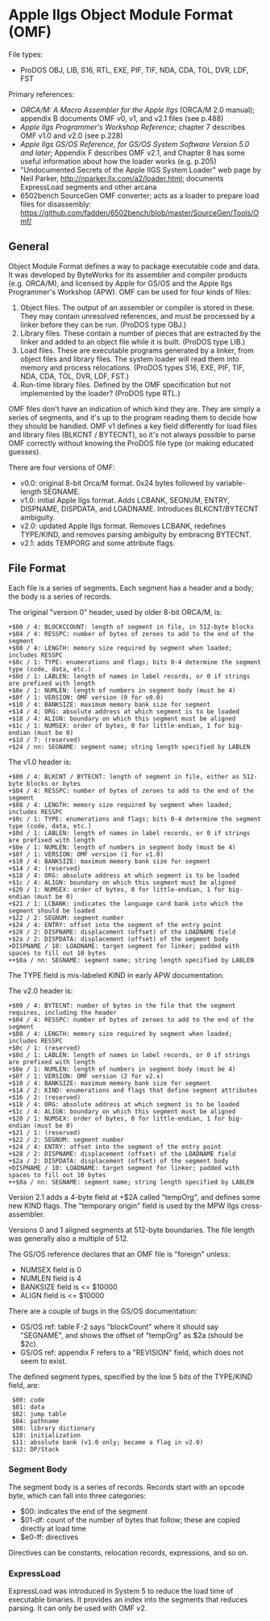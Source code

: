 # Apple IIgs Object Module Format (OMF) #

File types:
 - ProDOS OBJ, LIB, S16, RTL, EXE, PIF, TIF, NDA, CDA, TOL, DVR, LDF, FST

Primary references:
 - _ORCA/M: A Macro Assembler for the Apple IIgs_ (ORCA/M 2.0 manual); appendix B documents
   OMF v0, v1, and v2.1 files (see p.488)
 - _Apple IIgs Programmer's Workshop Reference_; chapter 7 describes OMF v1.0 and v2.0 (see p.228)
 - _Apple IIgs GS/OS Reference, for GS/OS System Software Version 5.0 and later_; Appendix F
   describes OMF v2.1, and Chapter 8 has some useful information about how the loader works
   (e.g. p.205)
 - "Undocumented Secrets of the Apple IIGS System Loader" web page by Neil Parker,
    http://nparker.llx.com/a2/loader.html; documents ExpressLoad segments and other arcana
 - 6502bench SourceGen OMF converter; acts as a loader to prepare load files for disassembly:
   https://github.com/fadden/6502bench/blob/master/SourceGen/Tools/Omf/

## General ##

Object Module Format defines a way to package executable code and data.  It was developed by
ByteWorks for its assembler and compiler products (e.g. ORCA/M), and licensed by Apple for GS/OS
and the Apple IIgs Programmer's Workshop (APW).  OMF can be used for four kinds of files:

 1. Object files.  The output of an assembler or compiler is stored in these.  They may
    contain unresolved references, and must be processed by a linker before they can be run.
    (ProDOS type OBJ.)
 2. Library files.  These contain a number of pieces that are extracted by the linker and
    added to an object file while it is built.  (ProDOS type LIB.)
 3. Load files.  These are executable programs generated by a linker, from object files and
    library files.  The system loader will read them into memory and process relocations.
    (ProDOS types S16, EXE, PIF, TIF, NDA, CDA, TOL, DVR, LDF, FST.)
 4. Run-time library files.  Defined by the OMF specification but not implemented by the
    loader?  (ProDOS type RTL.)
  
OMF files don't have an indication of which kind they are.  They are simply a series of segments,
and it's up to the program reading them to decide how they should be handled.  OMF v1 defines
a key field differently for load files and library files (BLKCNT / BYTECNT), so it's not always
possible to parse OMF correctly without knowing the ProDOS file type (or making educated guesses).

There are four versions of OMF:
 - v0.0: original 8-bit Orca/M format.  0x24 bytes followed by variable-length SEGNAME.
 - v1.0: initial Apple IIgs format.  Adds LCBANK, SEGNUM, ENTRY, DISPNAME, DISPDATA, and
         LOADNAME.  Introduces BLKCNT/BYTECNT ambiguity.
 - v2.0: updated Apple IIgs format.  Removes LCBANK, redefines TYPE/KIND, and removes parsing
         ambiguity by embracing BYTECNT.
 - v2.1: adds TEMPORG and some attribute flags.

## File Format ##

Each file is a series of segments.  Each segment has a header and a body; the body is a series
of records.

The original "version 0" header, used by older 8-bit ORCA/M, is:
```
+$00 / 4: BLOCKCCOUNT: length of segment in file, in 512-byte blocks
+$04 / 4: RESSPC: number of bytes of zeroes to add to the end of the segment
+$08 / 4: LENGTH: memory size required by segment when loaded; includes RESSPC
+$0c / 1: TYPE: enumerations and flags; bits 0-4 determine the segment type (code, data, etc.)
+$0d / 1: LABLEN: length of names in label records, or 0 if strings are prefixed with length
+$0e / 1: NUMLEN: length of numbers in segment body (must be 4)
+$0f / 1: VERSION: OMF version (0 for v0.0)
+$10 / 4: BANKSIZE: maximum memory bank size for segment
+$14 / 4: ORG: absolute address at which segment is to be loaded
+$18 / 4: ALIGN: boundary on which this segment must be aligned
+$1c / 1: NUMSEX: order of bytes, 0 for little-endian, 1 for big-endian (must be 0)
+$1d / 7: (reserved)
+$24 / nn: SEGNAME: segment name; string length specified by LABLEN
```

The v1.0 header is:
```
+$00 / 4: BLKCNT / BYTECNT: length of segment in file, either as 512-byte blocks or bytes
+$04 / 4: RESSPC: number of bytes of zeroes to add to the end of the segment
+$08 / 4: LENGTH: memory size required by segment when loaded; includes RESSPC
+$0c / 1: TYPE: enumerations and flags; bits 0-4 determine the segment type (code, data, etc.)
+$0d / 1: LABLEN: length of names in label records, or 0 if strings are prefixed with length
+$0e / 1: NUMLEN: length of numbers in segment body (must be 4)
+$0f / 1: VERSION: OMF version (1 for v1.0)
+$10 / 4: BANKSIZE: maximum memory bank size for segment
+$14 / 4: (reserved)
+$18 / 4: ORG: absolute address at which segment is to be loaded
+$1c / 4: ALIGN: boundary on which this segment must be aligned
+$20 / 1: NUMSEX: order of bytes, 0 for little-endian, 1 for big-endian (must be 0)
+$21 / 1: LCBANK: indicates the language card bank into which the segment should be loaded
+$22 / 2: SEGNUM: segment number
+$24 / 4: ENTRY: offset into the segment of the entry point
+$28 / 2: DISPNAME: displacement (offset) of the LOADNAME field
+$2a / 2: DISPDATA: displacement (offset) of the segment body
+DISPNAME / 10: LOADNAME: target segment for linker; padded with spaces to fill out 10 bytes
++$0a / nn: SEGNAME: segment name; string length specified by LABLEN
```
The TYPE field is mis-labeled KIND in early APW documentation.

The v2.0 header is:
```
+$00 / 4: BYTECNT: number of bytes in the file that the segment requires, including the header
+$04 / 4: RESSPC: number of bytes of zeroes to add to the end of the segment
+$08 / 4: LENGTH: memory size required by segment when loaded; includes RESSPC
+$0c / 1: (reserved)
+$0d / 1: LABLEN: length of names in label records, or 0 if strings are prefixed with length
+$0e / 1: NUMLEN: length of numbers in segment body (must be 4)
+$0f / 1: VERSION: OMF version (2 for v2.x)
+$10 / 4: BANKSIZE: maximum memory bank size for segment
+$14 / 2: KIND: enumerations and flags that define segment attributes
+$16 / 2: (reserved)
+$18 / 4: ORG: absolute address at which segment is to be loaded
+$1c / 4: ALIGN: boundary on which this segment must be aligned
+$20 / 1: NUMSEX: order of bytes, 0 for little-endian, 1 for big-endian (must be 0)
+$21 / 1: (reserved)
+$22 / 2: SEGNUM: segment number
+$24 / 4: ENTRY: offset into the segment of the entry point
+$28 / 2: DISPNAME: displacement (offset) of the LOADNAME field
+$2a / 2: DISPDATA: displacement (offset) of the segment body
+DISPNAME / 10: LOADNAME: target segment for linker; padded with spaces to fill out 10 bytes
++$0a / nn: SEGNAME: segment name; string length specified by LABLEN
```
Version 2.1 adds a 4-byte field at +$2A called "tempOrg", and defines some new KIND flags.  The
"temporary origin" field is used by the MPW IIgs cross-assembler.

Versions 0 and 1 aligned segments at 512-byte boundaries.  The file length was generally also
a multiple of 512.

The GS/OS reference declares that an OMF file is "foreign" unless:
 - NUMSEX field is 0
 - NUMLEN field is 4
 - BANKSIZE field is <= $10000
 - ALIGN field is <= $10000

There are a couple of bugs in the GS/OS documentation:
 - GS/OS ref: table F-2 says "blockCount" where it should say "SEGNAME", and shows the
   offset of "tempOrg" as $2a (should be $2c).
 - GS/OS ref: appendix F refers to a "REVISION" field, which does not seem to exist.

The defined segment types, specified by the low 5 bits of the TYPE/KIND field, are:
```
 $00: code
 $01: data
 $02: jump table
 $04: pathname
 $08: library dictionary
 $10: initialization
 $11: absolute bank (v1.0 only; became a flag in v2.0)
 $12: DP/Stack
```

### Segment Body ###

The segment body is a series of records.  Records start with an opcode byte, which can fall
into three categories:
 - $00: indicates the end of the segment
 - $01-df: count of the number of bytes that follow; these are copied directly at load time
 - $e0-ff: directives

Directives can be constants, relocation records, expressions, and so on.

### ExpressLoad ###

ExpressLoad was introduced in System 5 to reduce the load time of executable binaries.  It
provides an index into the segments that reduces parsing.  It can only be used with OMF v2.
